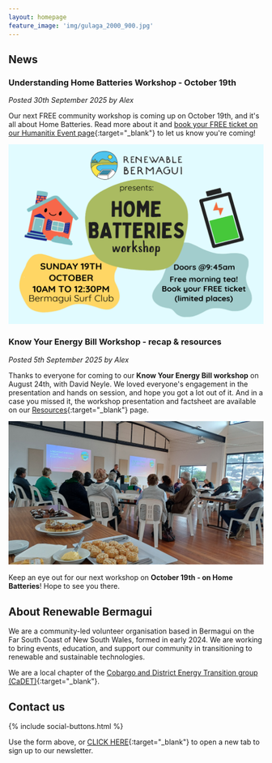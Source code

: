 ```yaml
---
layout: homepage
feature_image: 'img/gulaga_2000_900.jpg'
---
```

## News

### Understanding Home Batteries Workshop - October 19th
<i>Posted 30th September 2025 by Alex</i>

Our next FREE community workshop is coming up on October 19th, and it's all about Home Batteries. Read more about it and [book your FREE ticket on our Humanitix Event page](https://events.humanitix.com/renewable-bermagui-presents-home-batteries-workshop){:target="_blank"} to let us know you're coming!

<img src="img/eventbanner-home-batteries.png" alt="Understading Home Batteries workshop banner">

### Know Your Energy Bill Workshop - recap & resources
<i>Posted 5th September 2025 by Alex</i>

Thanks to everyone for coming to our <b>Know Your Energy Bill workshop</b> on August 24th, with David Neyle. We loved everyone's engagement in the presentation and hands on session, and hope you got a lot out of it. And in a case you missed it, the workshop presentation and factsheet are available on our [Resources](/resources){:target="_blank"} page.

<img src="img/wshop1_fullview.jpg" alt="Know Your Energy Bill workshop and delicious Honorbread catering">

Keep an eye out for our next workshop on <b>October 19th - on Home Batteries</b>! Hope to see you there.

## About Renewable Bermagui

We are a community-led volunteer organisation based in Bermagui on the Far South Coast of New South Wales, formed in early 2024. We are working to bring events, education, and support our community in transitioning to renewable and sustainable technologies.

We are a local chapter of the [Cobargo and District Energy Transition group (CaDET)](https://renewablecobargo.com){:target="_blank"}.

## Contact us

{% include social-buttons.html %}

<div style="text-align: left" class="sender-form-field" data-sender-form-id="egvljd"></div>

Use the form above, or [CLICK HERE](https://stats.sender.net/forms/egvljd/view){:target="_blank"} to open a new tab to sign up to our newsletter.

